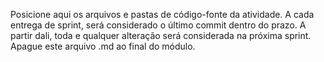 Posicione aqui os arquivos e pastas de código-fonte da atividade. A cada entrega de sprint, será considerado o último commit dentro do prazo. A partir dali, toda e qualquer alteração será considerada na próxima sprint. Apague este arquivo .md ao final do módulo.
